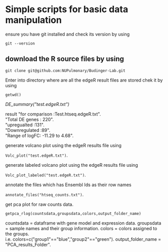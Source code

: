 # Simple scripts for basic data manipulation

ensure you have git installed 
and check its version by using 
```
git --version
```
## download the R source files by using 

```git clone git@github.com:NUPulmonary/Budinger-Lab.git```

Enter into directory where are all the edgeR result files are stored chek it by using 

`getwd()`

*DE_summary("test.edgeR.txt")*

result
"for comparison :Test.htseq.edgeR.txt".    
"Total DE genes : 220".       
"upregualted :131".     
"Downregulated :89".    
"Range of logFC: -11.29 to 4.68".   

generate volcano plot using the edgeR results file using

```Volc_plot("test.edgeR.txt")```. 

generate labeled volcano plot using the edgeR results file using

```Volc_plot_labeled("test.edgeR.txt")```. 

annotate the files which has Ensembl Ids as their row names 

```annotate_files("htseq_counts.txt")```.     

get pca plot for raw counts data. 

```getpca_rlog(countsdata,groupsdata,colors,output_folder_name)```

countsdata = dataframe with gene model and expression data. 
groupsdata  = sample names and their group information. 
colors = colors assigned to the groups.    
i.e. colors=c("group1"=="blue","group2"=="green"). 
output_folder_name = "PCA_results_Folder". 



